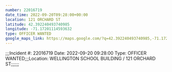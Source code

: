 ```yaml
---
number: 22016719
date_time: 2022-09-20T09:28:00+00:00
location: 121 ORCHARD ST
latitude: 42.392240493740985
longitude: -71.17201114593632
type: OFFICER WANTED
google_maps_link: https://maps.google.com/?q=42.392240493740985,-71.17201114593632
---
```


;;;Incident #: 22016719  Date: 2022-09-20 09:28:00   Type: OFFICER WANTED;;;Location: WELLINGTON SCHOOL BUILDING / 121 ORCHARD ST;;;;;;
